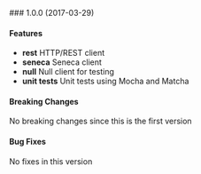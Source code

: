 <a name="1.0.0"></a> ### 1.0.0 (2017-03-29)

#### Features
* **rest** HTTP/REST client
* **seneca** Seneca client
* **null** Null client for testing
* **unit tests** Unit tests using Mocha and Matcha

#### Breaking Changes
No breaking changes since this is the first version

#### Bug Fixes
No fixes in this version

